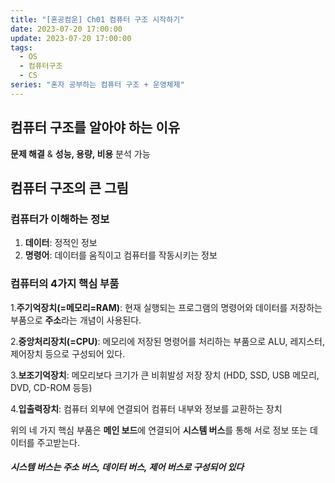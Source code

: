```yaml
---
title: "[혼공컴운] Ch01 컴퓨터 구조 시작하기"
date: 2023-07-20 17:00:00
update: 2023-07-20 17:00:00
tags:
  - OS
  - 컴퓨터구조
  - CS
series: "혼자 공부하는 컴퓨터 구조 + 운영체제"
---
```


## 컴퓨터 구조를 알아야 하는 이유

**문제 해결** & **성능, 용량, 비용** 분석 가능

## 컴퓨터 구조의 큰 그림
### 컴퓨터가 이해하는 정보
1. **데이터**: 정적인 정보
2. **명령어**: 데이터를 움직이고 컴퓨터를 작동시키는 정보

### 컴퓨터의 4가지 핵심 부품
1.**주기억장치(=메모리=RAM)**: 현재 실행되는 프로그램의 명령어와 데이터를 저장하는 부품으로 **주소**라는 개념이 사용된다.

2.**중앙처리장치(=CPU)**: 메모리에 저장된 명령어를 처리하는 부품으로 ALU, 레지스터, 제어장치 등으로 구성되어 있다.

3.**보조기억장치**: 메모리보다 크기가 큰 비휘발성 저장 장치 (HDD, SSD, USB 메모리, DVD, CD-ROM 등등)

4.**입출력장치**: 컴퓨터 외부에 연결되어 컴퓨터 내부와 정보를 교환하는 장치

위의 네 가지 핵심 부품은 **메인 보드**에 연결되어 **시스템 버스**를 통해 서로 정보 또는 데이터를 주고받는다.

##### 시스템 버스는 **주소 버스**, **데이터 버스**, **제어 버스**로 구성되어 있다

